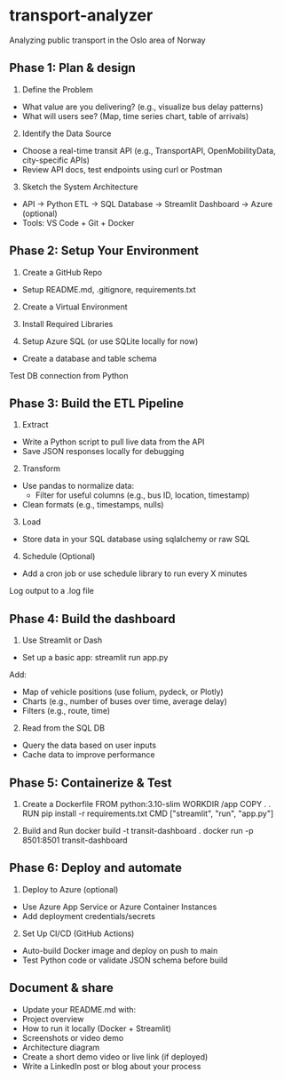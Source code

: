 # transport-analyzer
Analyzing public transport in the Oslo area of Norway

## Phase 1: Plan & design
1. Define the Problem
* What value are you delivering? (e.g., visualize bus delay patterns)
* What will users see? (Map, time series chart, table of arrivals)

2. Identify the Data Source
* Choose a real-time transit API (e.g., TransportAPI, OpenMobilityData, city-specific APIs)
* Review API docs, test endpoints using curl or Postman

3. Sketch the System Architecture
* API → Python ETL → SQL Database → Streamlit Dashboard → Azure (optional)
* Tools: VS Code + Git + Docker

## Phase 2: Setup Your Environment
1. Create a GitHub Repo
* Setup README.md, .gitignore, requirements.txt

2. Create a Virtual Environment

3. Install Required Libraries

4. Setup Azure SQL (or use SQLite locally for now)
* Create a database and table schema

Test DB connection from Python

## Phase 3: Build the ETL Pipeline
1. Extract
* Write a Python script to pull live data from the API
* Save JSON responses locally for debugging

2. Transform
* Use pandas to normalize data:
  * Filter for useful columns (e.g., bus ID, location, timestamp)
* Clean formats (e.g., timestamps, nulls)

3. Load
* Store data in your SQL database using sqlalchemy or raw SQL

4. Schedule (Optional)
* Add a cron job or use schedule library to run every X minutes

Log output to a .log file

## Phase 4: Build the dashboard
1. Use Streamlit or Dash
* Set up a basic app: streamlit run app.py

Add:
* Map of vehicle positions (use folium, pydeck, or Plotly)
* Charts (e.g., number of buses over time, average delay)
* Filters (e.g., route, time)

2. Read from the SQL DB
* Query the data based on user inputs
* Cache data to improve performance

## Phase 5: Containerize & Test
1. Create a Dockerfile
FROM python:3.10-slim
WORKDIR /app
COPY . .
RUN pip install -r requirements.txt
CMD ["streamlit", "run", "app.py"]

2. Build and Run
docker build -t transit-dashboard .
docker run -p 8501:8501 transit-dashboard

## Phase 6: Deploy and automate
1. Deploy to Azure (optional)
* Use Azure App Service or Azure Container Instances
* Add deployment credentials/secrets

2. Set Up CI/CD (GitHub Actions)
* Auto-build Docker image and deploy on push to main
* Test Python code or validate JSON schema before build

## Document & share
* Update your README.md with:
* Project overview
* How to run it locally (Docker + Streamlit)
* Screenshots or video demo
* Architecture diagram
* Create a short demo video or live link (if deployed)
* Write a LinkedIn post or blog about your process